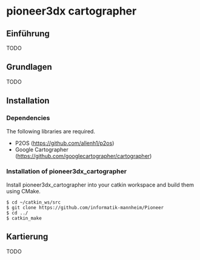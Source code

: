 # pioneer3dx cartographer

## Einführung

TODO

## Grundlagen

TODO

## Installation

### Dependencies

The following libraries are required.

* P2OS (https://github.com/allenh1/p2os)
* Google Cartographer (https://github.com/googlecartographer/cartographer)

### Installation of pioneer3dx_cartographer

Install pioneer3dx_cartographer into your catkin workspace and build them using CMake.

```console
$ cd ~/catkin_ws/src
$ git clone https://github.com/informatik-mannheim/Pioneer
$ cd ../
$ catkin_make
```

## Kartierung

TODO
